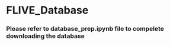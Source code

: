 # FLIVE_Database
### Please refer to database_prep.ipynb file to compelete downloading the database


























